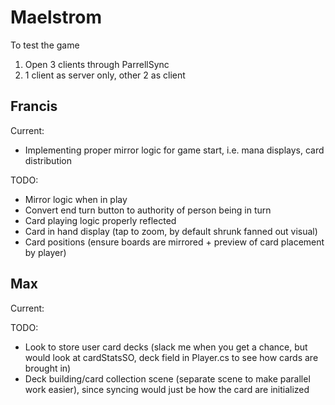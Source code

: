 
# Maelstrom
To test the game
1. Open 3 clients through ParrellSync 
2. 1 client as server only, other 2 as client

## Francis
Current:
- Implementing proper mirror logic for game start, i.e. mana displays, card distribution

TODO:
- Mirror logic when in play
- Convert end turn button to authority of person being in turn
- Card playing logic properly reflected
- Card in hand display (tap to zoom, by default shrunk fanned out visual)
- Card positions (ensure boards are mirrored + preview of card placement by player)


## Max
Current:

TODO:
- Look to store user card decks (slack me when you get a chance, but would look at cardStatsSO, deck field in Player.cs to see how cards are brought in)
- Deck building/card collection scene (separate scene to make parallel work easier), since syncing would just be how the card are initialized